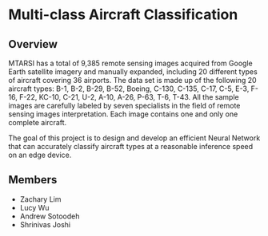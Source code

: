 # Multi-class Aircraft Classification

## Overview
MTARSI has a total of 9,385 remote sensing images acquired from Google Earth satellite imagery and manually expanded, including 20 different types of aircraft covering 36 airports.
The data set is made up of the following 20 aircraft types: B-1, B-2, B-29, B-52, Boeing, C-130, C-135, C-17, C-5, E-3, F-16, F-22, KC-10, C-21, U-2, A-10, A-26, P-63, T-6, T-43.
All the sample images are carefully labeled by seven specialists in the field of remote sensing images interpretation. Each image contains one and only one complete aircraft.

The goal of this project is to design and develop an efficient Neural Network that can accurately classify aircraft types at a reasonable inference speed on an edge device.

## Members
- Zachary Lim
- Lucy Wu
- Andrew Sotoodeh
- Shrinivas Joshi
